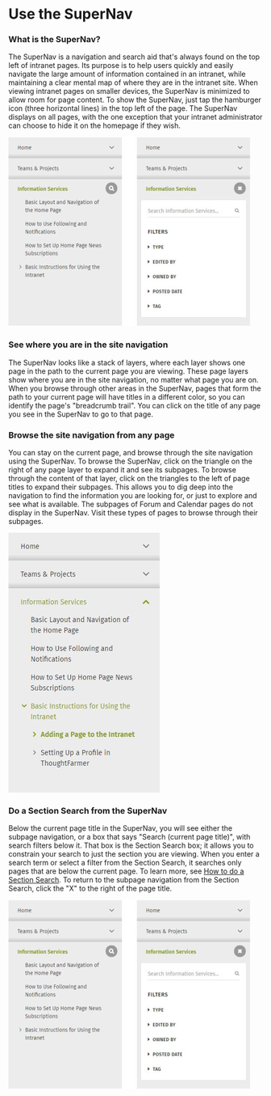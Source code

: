 # Use the SuperNav

### What is the SuperNav?

The SuperNav is a navigation and search aid that's always found on the top left of intranet pages. Its purpose is to help users quickly and easily navigate the large amount of information contained in an intranet, while maintaining a clear mental map of where they are in the intranet site. When viewing intranet pages on smaller devices, the SuperNav is minimized to allow room for page content. To show the SuperNav, just tap the hamburger icon \(three horizontal lines\) in the top left of the page. The SuperNav displays on all pages, with the one exception that your intranet administrator can choose to hide it on the homepage if they wish.  
  


![](../../.gitbook/assets/1%20%2820%29.jpg)

### See where you are in the site navigation

The SuperNav looks like a stack of layers, where each layer shows one page in the path to the current page you are viewing. These page layers show where you are in the site navigation, no matter what page you are on. When you browse through other areas in the SuperNav, pages that form the path to your current page will have titles in a different color, so you can identify the page's "breadcrumb trail". You can click on the title of any page you see in the SuperNav to go to that page. 

### Browse the site navigation from any page

You can stay on the current page, and browse through the site navigation using the SuperNav. To browse the SuperNav, click on the triangle on the right of any page layer to expand it and see its subpages. To browse through the content of that layer, click on the triangles to the left of page titles to expand their subpages. This allows you to dig deep into the navigation to find the information you are looking for, or just to explore and see what is available. The subpages of Forum and Calendar pages do not display in the SuperNav. Visit these types of pages to browse through their subpages.

![](../../.gitbook/assets/2%20%2834%29.jpg)

### Do a Section Search from the SuperNav

Below the current page title in the SuperNav, you will see either the subpage navigation, or a box that says "Search \(current page title\)", with search filters below it. That box is the Section Search box; it allows you to constrain your search to just the section you are viewing. When you enter a search term or select a filter from the Section Search, it searches only pages that are below the current page. To learn more, see [How to do a Section Search](search-a-section.md). To return to the subpage navigation from the Section Search, click the "X" to the right of the page title.

![](../../.gitbook/assets/1%20%2883%29.jpg)

